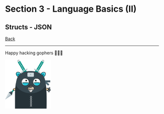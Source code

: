 # Section 3 - Language Basics (II)

## Structs - JSON

[Back](https://github.com/steevehook/udemy-go101/blob/master/section_2-language-basics-2)

---

Happy hacking gophers 🚀🚀🚀

<img src="https://github.com/steevehook/udemy-go101/raw/master/udemy-go101.svg?sanitize=true" width="150px"/>
